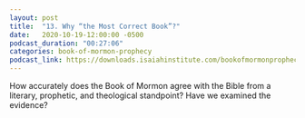 ```yaml
---
layout: post
title:  "13. Why “the Most Correct Book”?"
date:   2020-10-19-12:00:00 -0500
podcast_duration: "00:27:06"
categories: book-of-mormon-prophecy
podcast_link: https://downloads.isaiahinstitute.com/bookofmormonprophecypodcast/Episode_13_v1.mp3
---
```

How accurately does the Book of Mormon agree with the Bible from a literary, prophetic, and theological standpoint? Have we examined the evidence?
